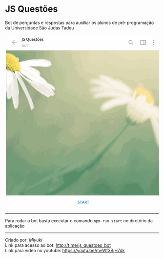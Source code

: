 # JS Questões

Bot de perguntas e respostas para auxiliar os alunos de pré-programação da Universidade São Judas Tadeu

![animação](./animacao.gif)

---

Para rodar o bot basta executar o comando `npm run start` no diretório da aplicação

---

Criado por: _Miyuki_  
Link para acesso ao bot: http://t.me/js_questoes_bot  
Link para video no youtube: https://youtu.be/mvWf3BjH7dk

